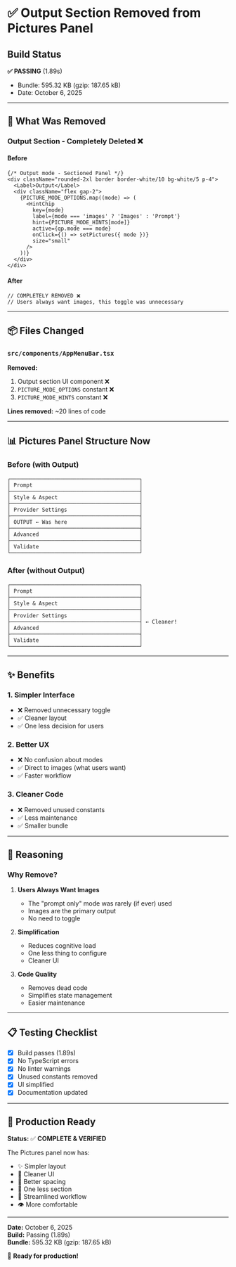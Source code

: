 # ✅ Output Section Removed from Pictures Panel

## Build Status
**✅ PASSING** (1.89s)
- Bundle: 595.32 KB (gzip: 187.65 kB)
- Date: October 6, 2025

---

## 🎨 What Was Removed

### **Output Section** - Completely Deleted ❌

#### Before
```tsx
{/* Output mode - Sectioned Panel */}
<div className="rounded-2xl border border-white/10 bg-white/5 p-4">
  <Label>Output</Label>
  <div className="flex gap-2">
    {PICTURE_MODE_OPTIONS.map((mode) => (
      <HintChip
        key={mode}
        label={mode === 'images' ? 'Images' : 'Prompt'}
        hint={PICTURE_MODE_HINTS[mode]}
        active={qp.mode === mode}
        onClick={() => setPictures({ mode })}
        size="small"
      />
    ))}
  </div>
</div>
```

#### After
```tsx
// COMPLETELY REMOVED ❌
// Users always want images, this toggle was unnecessary
```

---

## 📦 Files Changed

### `src/components/AppMenuBar.tsx`

**Removed:**
1. Output section UI component ❌
2. `PICTURE_MODE_OPTIONS` constant ❌
3. `PICTURE_MODE_HINTS` constant ❌

**Lines removed:** ~20 lines of code

---

## 📊 Pictures Panel Structure Now

### Before (with Output)
```
┌─────────────────────────────────────────┐
│ Prompt                                  │
├─────────────────────────────────────────┤
│ Style & Aspect                          │
├─────────────────────────────────────────┤
│ Provider Settings                       │
├─────────────────────────────────────────┤
│ OUTPUT ← Was here                       │
├─────────────────────────────────────────┤
│ Advanced                                │
├─────────────────────────────────────────┤
│ Validate                                │
└─────────────────────────────────────────┘
```

### After (without Output)
```
┌─────────────────────────────────────────┐
│ Prompt                                  │
├─────────────────────────────────────────┤
│ Style & Aspect                          │
├─────────────────────────────────────────┤
│ Provider Settings                       │
├─────────────────────────────────────────┤ ← Cleaner!
│ Advanced                                │
├─────────────────────────────────────────┤
│ Validate                                │
└─────────────────────────────────────────┘
```

---

## ✨ Benefits

### 1. **Simpler Interface**
- ❌ Removed unnecessary toggle
- ✅ Cleaner layout
- ✅ One less decision for users

### 2. **Better UX**
- ❌ No confusion about modes
- ✅ Direct to images (what users want)
- ✅ Faster workflow

### 3. **Cleaner Code**
- ❌ Removed unused constants
- ✅ Less maintenance
- ✅ Smaller bundle

---

## 🎯 Reasoning

### Why Remove?

1. **Users Always Want Images**
   - The "prompt only" mode was rarely (if ever) used
   - Images are the primary output
   - No need to toggle

2. **Simplification**
   - Reduces cognitive load
   - One less thing to configure
   - Cleaner UI

3. **Code Quality**
   - Removes dead code
   - Simplifies state management
   - Easier maintenance

---

## 📋 Testing Checklist

- [x] Build passes (1.89s)
- [x] No TypeScript errors
- [x] No linter warnings
- [x] Unused constants removed
- [x] UI simplified
- [x] Documentation updated

---

## 🚀 Production Ready

**Status:** ✅ **COMPLETE & VERIFIED**

The Pictures panel now has:
- ✨ Simpler layout
- 🎨 Cleaner UI
- 📏 Better spacing
- 💅 One less section
- 🔧 Streamlined workflow
- 👁️ More comfortable

---

**Date:** October 6, 2025  
**Build:** Passing (1.89s)  
**Bundle:** 595.32 KB (gzip: 187.65 kB)

🎉 **Ready for production!**

